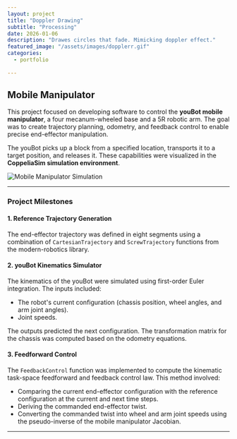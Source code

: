 ```yaml
---
layout: project
title: "Doppler Drawing"
subtitle: "Processing"
date: 2026-01-06
description: "Drawes circles that fade. Mimicking doppler effect."
featured_image: "/assets/images/dopplerr.gif" 
categories:
  - portfolio
  
---
```



## Mobile Manipulator

This project focused on developing software to control the **youBot mobile manipulator**, a four mecanum-wheeled base and a 5R robotic arm. The goal was to create trajectory planning, odometry, and feedback control to enable precise end-effector manipulation.

The youBot picks up a block from a specified location, transports it to a target position, and releases it. These capabilities were visualized in the **CoppeliaSim simulation environment**.

![Mobile Manipulator Simulation](/assets/images/output.gif)

---

### Project Milestones

#### **1. Reference Trajectory Generation**
The end-effector trajectory was defined in eight segments using a combination of `CartesianTrajectory` and `ScrewTrajectory` functions from the modern-robotics library.

#### **2. youBot Kinematics Simulator**
The kinematics of the youBot were simulated using first-order Euler integration. The inputs included:
- The robot's current configuration (chassis position, wheel angles, and arm joint angles).
- Joint speeds.

The outputs predicted the next configuration. The transformation matrix for the chassis was computed based on the odometry equations.

#### **3. Feedforward Control**
The `FeedbackControl` function was implemented to compute the kinematic task-space feedforward and feedback control law. This method involved:
- Comparing the current end-effector configuration with the reference configuration at the current and next time steps.
- Deriving the commanded end-effector twist.
- Converting the commanded twist into wheel and arm joint speeds using the pseudo-inverse of the mobile manipulator Jacobian.

---